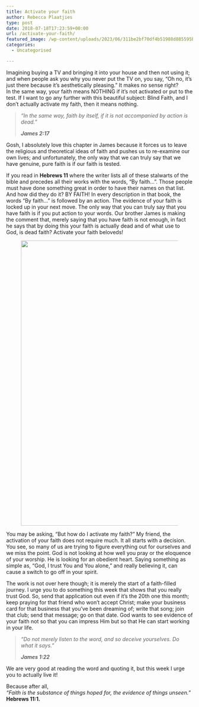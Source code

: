 ```yaml
---
title: Activate your faith
author: Rebecca Plaatjies
type: post
date: 2018-07-18T17:23:59+00:00
url: /activate-your-faith/
featured_image: /wp-content/uploads/2023/06/311be2bf70df4b51988d885595ba9ab4.jpg
categories:
  - Uncategorised

---
```

Imagining buying a TV and bringing it into your house and then not using it; and when people ask you why you never put the TV on, you say, “Oh no, it’s just there because it’s aesthetically pleasing.” It makes no sense right?  
In the same way, your faith means NOTHING if it’s not activated or put to the test. If I want to go any further with this beautiful subject: Blind Faith, and I don’t actually activate my faith, then it means nothing.

<blockquote class="wp-block-quote is-layout-flow wp-block-quote-is-layout-flow">
  <p>
    <em>“In the same way, faith by itself, if it is not accompanied by action is dead.”</em>
  </p>
  
  <cite><strong>James 2:17</strong></cite>
</blockquote>

Gosh, I absolutely love this chapter in James because it forces us to leave the religious and theoretical ideas of faith and pushes us to re-examine our own lives; and unfortunately, the only way that we can truly say that we have genuine, pure faith is if our faith is tested.

If you read in **Hebrews 11** where the writer lists all of these stalwarts of the bible and precedes all their works with the words, “By faith…”. Those people must have done something great in order to have their names on that list. And how did they do it? BY FAITH! In every description in that book, the words “By faith…” is followed by an action. The evidence of your faith is locked up in your next move. The only way that you can truly say that you have faith is if you put action to your words. Our brother James is making the comment that, merely saying that you have faith is not enough, in fact he says that by doing this your faith is actually dead and of what use to God, is dead faith? Activate your faith beloveds!<figure class="wp-block-image size-large">

<img decoding="async" width="1024" height="768" src="https://mythoughtsinwords.net/wp-content/uploads/2023/06/554f48e877d3e4e71b8fb72dfd2adb4c-1024x768.jpg" alt="" class="wp-image-173" srcset="https://mythoughtsinwords.net/wp-content/uploads/2023/06/554f48e877d3e4e71b8fb72dfd2adb4c-200x150.jpg 200w, https://mythoughtsinwords.net/wp-content/uploads/2023/06/554f48e877d3e4e71b8fb72dfd2adb4c-300x225.jpg 300w, https://mythoughtsinwords.net/wp-content/uploads/2023/06/554f48e877d3e4e71b8fb72dfd2adb4c-400x300.jpg 400w, https://mythoughtsinwords.net/wp-content/uploads/2023/06/554f48e877d3e4e71b8fb72dfd2adb4c-600x450.jpg 600w, https://mythoughtsinwords.net/wp-content/uploads/2023/06/554f48e877d3e4e71b8fb72dfd2adb4c-768x576.jpg 768w, https://mythoughtsinwords.net/wp-content/uploads/2023/06/554f48e877d3e4e71b8fb72dfd2adb4c-800x600.jpg 800w, https://mythoughtsinwords.net/wp-content/uploads/2023/06/554f48e877d3e4e71b8fb72dfd2adb4c-1024x768.jpg 1024w, https://mythoughtsinwords.net/wp-content/uploads/2023/06/554f48e877d3e4e71b8fb72dfd2adb4c-1200x900.jpg 1200w, https://mythoughtsinwords.net/wp-content/uploads/2023/06/554f48e877d3e4e71b8fb72dfd2adb4c.jpg 1280w" sizes="(max-width: 1024px) 100vw, 1024px" /> </figure> 

You may be asking, “But how do I activate my faith?” My friend, the activation of your faith does not require much. It all starts with a decision. You see, so many of us are trying to figure everything out for ourselves and we miss the point. God is not looking at how well you pray or the eloquence of your worship. He is looking for an obedient heart. Saying something as simple as, “God, I trust You and You alone,” and really believing it, can cause a switch to go off in your spirit.

The work is not over here though; it is merely the start of a faith-filled journey. I urge you to do something this week that shows that you really trust God. So, send that application out even if it’s the 20th one this month; keep praying for that friend who won’t accept Christ; make your business card for that business that you’ve been dreaming of; write that song; join that club; send that message; go on that date. God wants to see evidence of your faith not so that you can impress Him but so that He can start working in your life.

<blockquote class="wp-block-quote is-layout-flow wp-block-quote-is-layout-flow">
  <p>
    <em>“Do not merely listen to the word, and so deceive yourselves. Do what it says.”</em>
  </p>
  
  <cite><strong>James 1:22</strong></cite>
</blockquote>

We are very good at reading the word and quoting it, but this week I urge you to actually live it!

Because after all,  
_“Faith is the substance of things hoped for, the evidence of things unseen.”_ **Hebrews 11:1.**